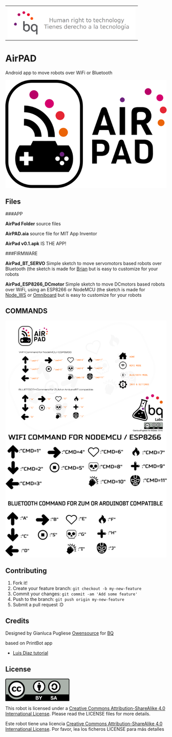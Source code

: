 <table>
<tr>
<td>
<img src="images/bq-logo-human-right-technology.png" width="400" align="center">
</td>
</tr>
</table>

# AirPAD  

Android app to move robots over WiFi or Bluetooth


<img src="images/AIRPADlogo.png" width="600" align = "center">






## Files

###APP

**AirPad Folder**  source files

**AirPAD.aia**  source file for MIT App Inventor

**AirPad v0.1.apk**  IS THE APP!



###FIRMWARE

**AirPad_BT_SERVO**  Simple sketch to move servomotors based robots over Bluetooth (the sketch is made for [Brian](https://github.com/bqlabs/Brian) but is easy to customize for your robots


**AirPad_ESP8266_DCmotor**  Simple sketch to move DCmotors based robots over WiFi, using an ESP8266 or NodeMCU (the sketch is made for [Node_WS](https://github.com/bqlabs/NODE_WS) or [Omniboard](https://github.com/bqlabs/OmniBoard) but is easy to customize for your robots



## COMMANDS

<img src="images/command.png" width="600" align = "center">
<img src="images/command_app.png" width="600" align = "center">





## Contributing
1. Fork it!
2. Create your feature branch: `git checkout -b my-new-feature`
3. Commit your changes: `git commit -am 'Add some feature'`
4. Push to the branch: `git push origin my-new-feature`
5. Submit a pull request :D


## Credits

Designed by Gianluca Pugliese [Owensource](https://www.owensource.com) for [BQ](https://www.bq.com)

based on PrintBot app

- [Luis Diaz tutorial](http://diwo.bq.com/controlando-un-printbot-con-botones-en-app-inventor/)



## License
<img src="images/by-sa.png" width="200" align = "center">

This robot is licensed under a [Creative Commons Attribution-ShareAlike 4.0 International License](http://creativecommons.org/licenses/by-sa/4.0/). Please read the LICENSE files for more details.

Este robot tiene una licencia [Creative Commons Attribution-ShareAlike 4.0 International License](http://creativecommons.org/licenses/by-sa/4.0/). Por favor, lea los ficheros LICENSE para más detalles
